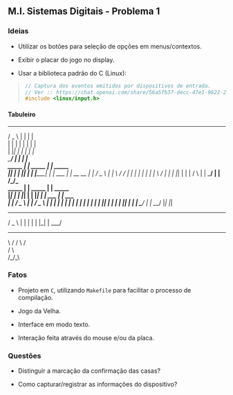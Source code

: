## M.I. Sistemas Digitais - Problema 1

### Ideias

- Utilizar os botões para seleção de opções em menus/contextos.

- Exibir o placar do jogo no display.

- Usar a biblioteca padrão do C (Linux):

> ```c
> // Captura dos eventos emitidos por dispositivos de entrada.
> // Ver :: https://chat.openai.com/share/56a5fb37-decc-47e1-9622-2c0206eda6c0
> #include <linux/input.h>
> ```

#### Tabuleiro

   ___    _          _        
  / _ \  | |        | |       
 | | | | | |        | |       
 | |_| | | |        | |       
  \___/  | |        | |       
  _____  | |  _____  | |  _____  
 |_____| | | |_____| | | |_____| 
         | |   ___   | | __  __
         | |  / _ \  | | \ \/ /
         | | | | | | | |  \  / 
         | | | |_| | | |  /  \ 
         | |  \___/  | | /_/\_\
  _____  | |  _____  | |  _____  
 |_____| | | |_____| | | |_____| 
         | |   ___   | |   ___  
         | |  / _ \  | |  / _ \ 
         | | | | | | | | | | | |
         | | | |_| | | | | |_| |
         | |  \___/  | |  \___/ 
         |_|         |_|        

  ___  
 / _ \ 
| | | |
| |_| |
 \___/ 
__  __ 
\ \/ / 
 \  /  
 /  \  
/_/\_\ 
       

### Fatos

- Projeto em `C`, utilizando `Makefile` para facilitar o processo de compilação.

- Jogo da Velha.

- Interface em modo texto.

- Interação feita através do mouse e/ou da placa.

### Questões

- Distinguir a marcação da confirmação das casas?

- Como capturar/registrar as informações do dispositivo?
